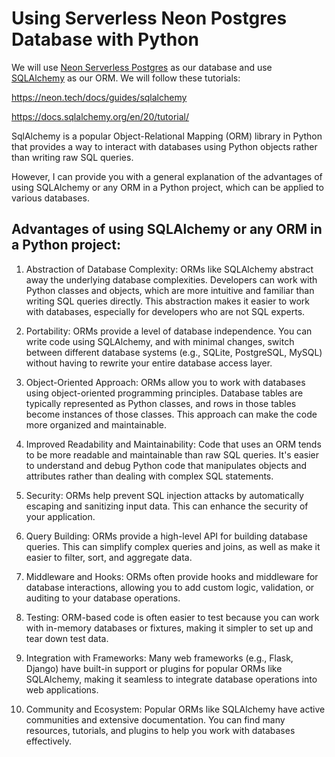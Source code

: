 # Using Serverless Neon Postgres Database with Python

We will use [Neon Serverless Postgres](https://neon.tech/docs/guides/python) as our database and use [SQLAlchemy](https://www.sqlalchemy.org/) as our ORM. We will follow these tutorials:

https://neon.tech/docs/guides/sqlalchemy

https://docs.sqlalchemy.org/en/20/tutorial/

SqlAlchemy is a popular Object-Relational Mapping (ORM) library in Python that provides a way to interact with databases using Python objects rather than writing raw SQL queries. 

However, I can provide you with a general explanation of the advantages of using SQLAlchemy or any ORM in a Python project, which can be applied to various databases.

## Advantages of using SQLAlchemy or any ORM in a Python project:

1. Abstraction of Database Complexity: ORMs like SQLAlchemy abstract away the underlying database complexities. Developers can work with Python classes and objects, which are more intuitive and familiar than writing SQL queries directly. This abstraction makes it easier to work with databases, especially for developers who are not SQL experts.

2. Portability: ORMs provide a level of database independence. You can write code using SQLAlchemy, and with minimal changes, switch between different database systems (e.g., SQLite, PostgreSQL, MySQL) without having to rewrite your entire database access layer.

3. Object-Oriented Approach: ORMs allow you to work with databases using object-oriented programming principles. Database tables are typically represented as Python classes, and rows in those tables become instances of those classes. This approach can make the code more organized and maintainable.

4. Improved Readability and Maintainability: Code that uses an ORM tends to be more readable and maintainable than raw SQL queries. It's easier to understand and debug Python code that manipulates objects and attributes rather than dealing with complex SQL statements.

5. Security: ORMs help prevent SQL injection attacks by automatically escaping and sanitizing input data. This can enhance the security of your application.

6. Query Building: ORMs provide a high-level API for building database queries. This can simplify complex queries and joins, as well as make it easier to filter, sort, and aggregate data.

7. Middleware and Hooks: ORMs often provide hooks and middleware for database interactions, allowing you to add custom logic, validation, or auditing to your database operations.

8. Testing: ORM-based code is often easier to test because you can work with in-memory databases or fixtures, making it simpler to set up and tear down test data.

9. Integration with Frameworks: Many web frameworks (e.g., Flask, Django) have built-in support or plugins for popular ORMs like SQLAlchemy, making it seamless to integrate database operations into web applications.

10. Community and Ecosystem: Popular ORMs like SQLAlchemy have active communities and extensive documentation. You can find many resources, tutorials, and plugins to help you work with databases effectively.

